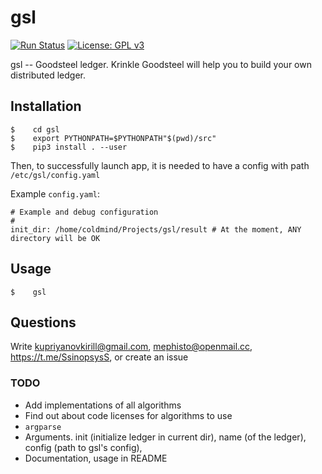 # gsl

[![Run Status](https://api.shippable.com/projects/5cbc3edfdaf54c0007d7bbd1/badge?branch=master)]()
[![License: GPL v3](https://img.shields.io/badge/License-GPLv3-blue.svg)](https://www.gnu.org/licenses/gpl-3.0)


gsl -- Goodsteel ledger. Krinkle Goodsteel will help you to build your own distributed ledger.

## Installation
```
$    cd gsl
$    export PYTHONPATH=$PYTHONPATH"$(pwd)/src"
$    pip3 install . --user
```

Then, to successfully launch app, it is needed to have a config with path
`/etc/gsl/config.yaml`

Example `config.yaml`:
```
# Example and debug configuration
#
init_dir: /home/coldmind/Projects/gsl/result # At the moment, ANY directory will be OK
```

## Usage

```
$    gsl
```

## Questions
Write kupriyanovkirill@gmail.com, mephisto@openmail.cc, https://t.me/SsinopsysS, or create an issue


### TODO
* Add implementations of all algorithms
* Find out about code licenses for algorithms to use
* `argparse`
* Arguments. init (initialize ledger in current dir), name (of the ledger), config (path to gsl's config),
* Documentation, usage in README


